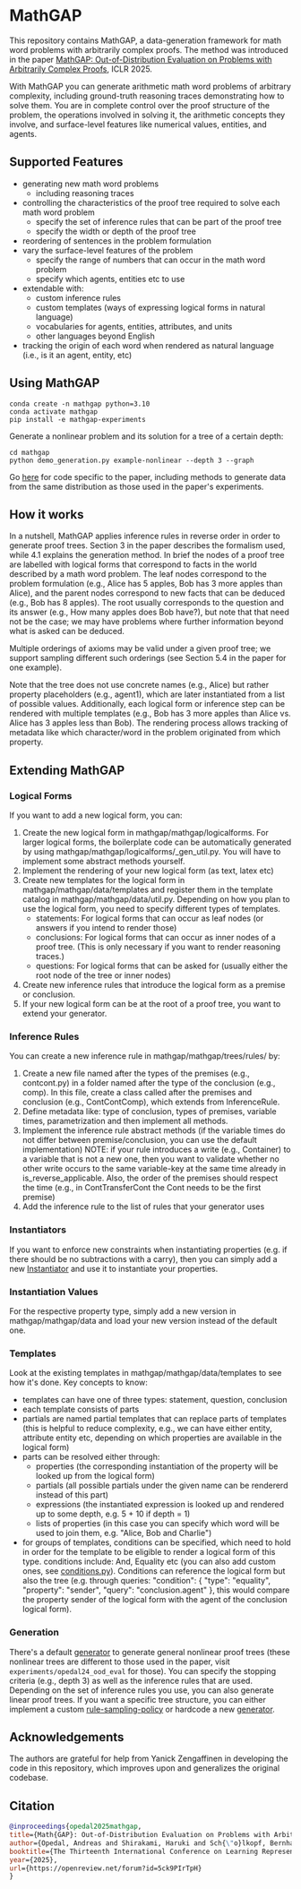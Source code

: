 # MathGAP
This repository contains MathGAP, a data-generation framework for math word problems with arbitrarily complex proofs. The method was introduced in the paper [MathGAP: Out-of-Distribution Evaluation on Problems with Arbitrarily Complex Proofs](https://arxiv.org/abs/2410.13502), ICLR 2025.

With MathGAP you can generate arithmetic math word problems of arbitrary complexity, including ground-truth reasoning traces demonstrating how to solve them. You are in complete control over the proof structure of the problem, the operations involved in solving it, the arithmetic concepts they involve, and surface-level features like numerical values, entities, and agents.

## Supported Features
- generating new math word problems
    - including reasoning traces
- controlling the characteristics of the proof tree required to solve each math word problem
    - specify the set of inference rules that can be part of the proof tree
    - specify the width or depth of the proof tree
- reordering of sentences in the problem formulation
- vary the surface-level features of the problem
    - specify the range of numbers that can occur in the math word problem
    - specify which agents, entities etc to use
- extendable with: 
    - custom inference rules
    - custom templates (ways of expressing logical forms in natural language)
    - vocabularies for agents, entities, attributes, and units
    - other languages beyond English
- tracking the origin of each word when rendered as natural language (i.e., is it an agent, entity, etc)

## Using MathGAP
```
conda create -n mathgap python=3.10
conda activate mathgap
pip install -e mathgap-experiments
```

Generate a nonlinear problem and its solution for a tree of a certain depth:
```
cd mathgap
python demo_generation.py example-nonlinear --depth 3 --graph
```

Go [here](experiments/opedal24_ood_eval) for code specific to the paper, including methods to generate data from the same distribution as those used in the paper's experiments.

## How it works
In a nutshell, MathGAP applies inference rules in reverse order in order to generate proof trees. Section 3 in the paper describes the formalism used, while 4.1 explains the generation method. In brief the nodes of a proof tree are labelled with logical forms that correspond to facts in the world described by a math word problem. The leaf nodes correspond to the problem formulation (e.g., Alice has 5 apples, Bob has 3 more apples than Alice), and the parent nodes correspond to new facts that can be deduced (e.g., Bob has 8 apples). The root usually corresponds to the question and its answer (e.g., How many apples does Bob have?), but note that that need not be the case; we may have problems where further information beyond what is asked can be deduced. 

Multiple orderings of axioms may be valid under a given proof tree; we support sampling different such orderings (see Section 5.4 in the paper for one example).

Note that the tree does not use concrete names (e.g., Alice) but rather property placeholders (e.g., agent1), which are later instantiated from a list of possible values. Additionally, each logical form or inference step can be rendered with multiple templates (e.g., Bob has 3 more apples than Alice vs. Alice has 3 apples less than Bob). The rendering process allows tracking of metadata like which character/word in the problem originated from which property.

## Extending MathGAP
### Logical Forms
If you want to add a new logical form, you can:
1. Create the new logical form in mathgap/mathgap/logicalforms. For larger logical forms, the boilerplate code can be automatically generated by using mathgap/mathgap/logicalforms/_gen_util.py. You will have to implement some abstract methods yourself.
2. Implement the rendering of your new logical form (as text, latex etc)
3. Create new templates for the logical form in mathgap/mathgap/data/templates and register them in the template catalog in mathgap/mathgap/data/util.py. Depending on how you plan to use the logical form, you need to specify different types of templates.
    - statements: For logical forms that can occur as leaf nodes (or answers if you intend to render those)
    - conclusions: For logical forms that can occur as inner nodes of a proof tree. (This is only necessary if you want to render reasoning traces.) 
    - questions: For logical forms that can be asked for (usually either the root node of the tree or inner nodes)
4. Create new inference rules that introduce the logical form as a premise or conclusion.
5. If your new logical form can be at the root of a proof tree, you want to extend your generator.

### Inference Rules
You can create a new inference rule in mathgap/mathgap/trees/rules/ by:
1. Create a new file named after the types of the premises (e.g., contcont.py) in a folder named after the type of the conclusion (e.g., comp). In this file, create a class called after the premises and conclusion (e.g., ContContComp), which extends from InferenceRule.
2. Define metadata like: type of conclusion, types of premises, variable times, parametrization and then implement all methods. 
3. Implement the inference rule abstract methods (if the variable times do not differ between premise/conclusion, you can use the default implementation)
NOTE: if your rule introduces a write (e.g., Container) to a variable that is not a new one, then you want to validate whether no other write occurs to the same variable-key at the same time already in is_reverse_applicable. Also, the order of the premises should respect the time (e.g., in ContTransferCont the Cont needs to be the first premise)
4. Add the inference rule to the list of rules that your generator uses

### Instantiators
If you want to enforce new constraints when instantiating properties (e.g. if there should be no subtractions with a carry), then you can simply add a new [Instantiator](mathgap/instantiate/instantiators.py) and use it to instantiate your properties.

### Instantiation Values
For the respective property type, simply add a new version in mathgap/mathgap/data and load your new version instead of the default one.

### Templates
Look at the existing templates in mathgap/mathgap/data/templates to see how it's done.
Key concepts to know:
- templates can have one of three types: statement, question, conclusion
- each template consists of parts
- partials are named partial templates that can replace parts of templates (this is helpful to reduce complexity, e.g., we can have either entity, attribute entity etc, depending on which properties are available in the logical form)
- parts can be resolved either through: 
    - properties (the corresponding instantiation of the property will be looked up from the logical form)
    - partials (all possible partials under the given name can be rendererd instead of this part)
    - expressions (the instantiated expression is looked up and rendered up to some depth, e.g. 5 + 10 if depth = 1)
    - lists of properties (in this case you can specify which word will be used to join them, e.g. "Alice, Bob and Charlie")
- for groups of templates, conditions can be specified, which need to hold in order for the template to be eligible to render a logical form of this type. conditions include: And, Equality etc (you can also add custom ones, see [conditions.py](mathgap/natlang/templates/condition.py)). Conditions can reference the logical form but also the tree (e.g. through queries: "condition": { "type": "equality", "property": "sender", "query": "conclusion.agent" }, this would compare the property sender of the logical form with the agent of the conclusion logical form).

### Generation
There's a default [generator](mathgap/trees/generators/general.py) to generate general nonlinear proof trees (these nonlinear trees are different to those used in the paper, visit `experiments/opedal24_ood_eval` for those). You can specify the stopping criteria (e.g., depth 3) as well as the inference rules that are used. Depending on the set of inference rules you use, you can also generate linear proof trees.
If you want a specific tree structure, you can either implement a custom [rule-sampling-policy](mathgap/trees/generators/policies/rulesamplingpolicy.py) or hardcode a new [generator](mathgap/trees/generators/generator.py).


## Acknowledgements

The authors are grateful for help from Yanick Zengaffinen in developing the code in this repository, which improves upon and generalizes the original codebase.

## Citation
```bibtex
@inproceedings{opedal2025mathgap,
title={Math{GAP}: Out-of-Distribution Evaluation on Problems with Arbitrarily Complex Proofs},
author={Opedal, Andreas and Shirakami, Haruki and Sch{\"o}lkopf, Bernhard and Saparov, Abulhair and Sachan, Mrinmaya},
booktitle={The Thirteenth International Conference on Learning Representations},
year={2025},
url={https://openreview.net/forum?id=5ck9PIrTpH}
}
